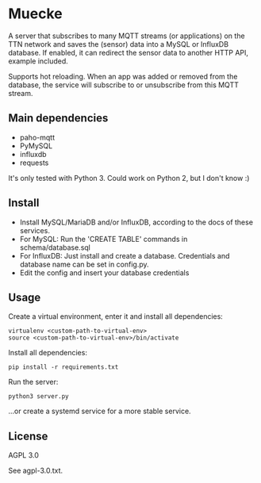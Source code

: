 # Muecke
A server that subscribes to many MQTT streams (or applications) on the TTN network 
and saves the (sensor) data into a MySQL or InfluxDB database. If enabled, it can
redirect the sensor data to another HTTP API, example included.

Supports hot reloading. When an app was added or removed from the database, the service
will subscribe to or unsubscribe from this MQTT stream.

## Main dependencies
* paho-mqtt
* PyMySQL
* influxdb
* requests

It's only tested with Python 3. Could work on Python 2, but I don't know :)

## Install
* Install MySQL/MariaDB and/or InfluxDB, according to the docs of these services.
* For MySQL: Run the 'CREATE TABLE' commands in schema/database.sql
* For InfluxDB: Just install and create a database. Credentials and database name can be set in config.py.
* Edit the config and insert your database credentials

## Usage
Create a virtual environment, enter it and install all dependencies:

```
virtualenv <custom-path-to-virtual-env>
source <custom-path-to-virtual-env>/bin/activate
```

Install all dependencies:

```
pip install -r requirements.txt
```

Run the server:

```
python3 server.py
```

...or create a systemd service for a more stable service.


## License
AGPL 3.0

See agpl-3.0.txt.